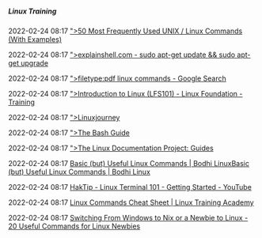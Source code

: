 #####  Linux Training

2022-02-24 08:17 [&quot;&gt;50 Most Frequently Used UNIX / Linux Commands (With Examples)](https://www.thegeekstuff.com/2010/11/50-linux-commands/)

2022-02-24 08:17 [&quot;&gt;explainshell.com - sudo apt-get update &amp;&amp; sudo apt-get upgrade](https://explainshell.com/explain?cmd=sudo+apt-get+update+%26%26+sudo+apt-get+upgrade)

2022-02-24 08:17 [&quot;&gt;filetype:pdf linux commands - Google Search](https://www.google.com/search?client=firefox-b-1-d&q=filetype%3Apdf+linux+commands)

2022-02-24 08:17 [&quot;&gt;Introduction to Linux (LFS101) - Linux Foundation - Training](https://training.linuxfoundation.org/training/introduction-to-linux/)

2022-02-24 08:17 [&quot;&gt;Linuxjourney](https://linuxjourney.com/)

2022-02-24 08:17 [&quot;&gt;The Bash Guide](https://guide.bash.academy/)

2022-02-24 08:17 [&quot;&gt;The Linux Documentation Project: Guides](https://tldp.org/guides.html)

2022-02-24 08:17 [Basic (but) Useful Linux Commands | Bodhi LinuxBasic (but) Useful Linux Commands | Bodhi Linux](https://www.bodhilinux.com/w/basic-but-useful-linux-commands/)

2022-02-24 08:17 [HakTip - Linux Terminal 101 - Getting Started - YouTube](https://m.youtube.com/watch?list=PLW5y1tjAOzI2ZYTlMdGzCV8AJuoqW5lKB&v=b5NmtmNwMgU)

2022-02-24 08:17 [Linux Commands Cheat Sheet | Linux Training Academy](https://www.linuxtrainingacademy.com/linux-commands-cheat-sheet/)

2022-02-24 08:17 [Switching From Windows to Nix or a Newbie to Linux - 20 Useful Commands for Linux Newbies](https://www.tecmint.com/useful-linux-commands-for-newbies/)



